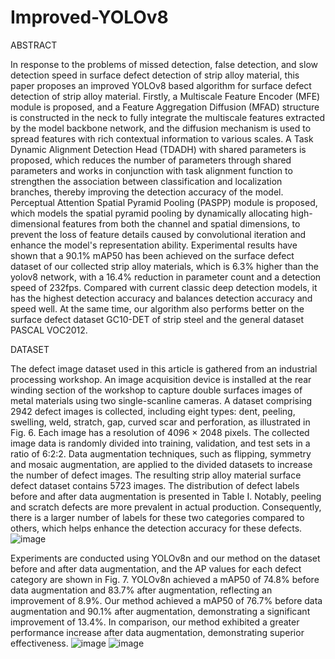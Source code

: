 # Improved-YOLOv8
ABSTRACT

In response to the problems of missed detection, false detection, and slow detection speed in surface defect detection of strip alloy material, this paper proposes an improved YOLOv8 based algorithm for surface defect detection of strip alloy material. Firstly, a Multiscale Feature Encoder (MFE) module is proposed, and a Feature Aggregation Diffusion (MFAD) structure is constructed in the neck to fully integrate the multiscale features extracted by the model backbone network, and the diffusion mechanism is used to spread features with rich contextual information to various scales. A Task Dynamic Alignment Detection Head (TDADH) with shared parameters is proposed, which reduces the number of parameters through shared parameters and works in conjunction with task alignment function to strengthen the association between classification and localization branches, thereby improving the detection accuracy of the model. Perceptual Attention Spatial Pyramid Pooling (PASPP) module is proposed, which models the spatial pyramid pooling by dynamically allocating high-dimensional features from both the channel and spatial dimensions, to prevent the loss of feature details caused by convolutional iteration and enhance the model's representation ability. Experimental results have shown that a 90.1\% mAP50 has been achieved on the surface defect dataset of our collected strip alloy materials, which is 6.3\% higher than the yolov8 network, with a 16.4\% reduction in parameter count and a detection speed of 232fps. Compared with current classic deep detection models, it has the highest detection accuracy and balances detection accuracy and speed well. At the same time, our algorithm also performs better on the surface defect dataset GC10-DET of strip steel and the general dataset PASCAL VOC2012.

DATASET

The defect image dataset used in this article is gathered from an industrial processing workshop. An image acquisition device is installed at the rear winding section of the workshop to capture double surfaces images of metal materials using two single-scanline cameras. A dataset comprising 2942 defect images is collected, including eight types: dent, peeling, swelling, weld, stratch, gap, curved scar and perforation, as illustrated in Fig. 6. Each image has a resolution of 4096 × 2048 pixels. The collected image data is randomly divided into training, validation, and test sets in a ratio of 6:2:2. Data augmentation techniques, such as flipping, symmetry and mosaic augmentation, are applied to the divided datasets to increase the number of defect images. The resulting strip alloy material surface defect dataset contains 5723 images. The distribution of defect labels before and after data augmentation is presented in Table I. Notably, peeling and scratch defects are more prevalent in actual production. Consequently, there is a larger number of labels for these two categories compared to others, which helps enhance the detection accuracy for these defects.
![image](https://github.com/user-attachments/assets/74aa3415-031b-469b-9cd8-ebc8dcdd2f7d)

Experiments are conducted using YOLOv8n and our method on the dataset before and after data augmentation, and the AP values for each defect category are shown in Fig. 7. YOLOv8n achieved a mAP50 of 74.8% before data augmentation and 83.7% after augmentation, reflecting an improvement of 8.9%. Our method achieved a mAP50 of 76.7% before data augmentation and 90.1% after augmentation, demonstrating a significant improvement of 13.4%. In comparison, our method exhibited a greater performance increase after data augmentation, demonstrating superior effectiveness.
![image](https://github.com/user-attachments/assets/43477d63-1acf-41b6-9363-737a544159f7)
![image](https://github.com/user-attachments/assets/8758ce1a-2e21-43d2-9793-ee5dbd85a32b)
